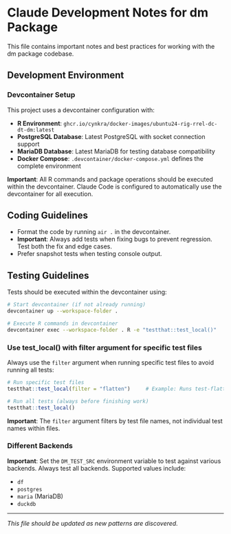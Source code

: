 # Claude Development Notes for dm Package

This file contains important notes and best practices for working with the dm package codebase.

## Development Environment

### Devcontainer Setup

This project uses a devcontainer configuration with:

- **R Environment**: `ghcr.io/cynkra/docker-images/ubuntu24-rig-rrel-dc-dt-dm:latest`
- **PostgreSQL Database**: Latest PostgreSQL with socket connection support
- **MariaDB Database**: Latest MariaDB for testing database compatibility
- **Docker Compose**: `.devcontainer/docker-compose.yml` defines the complete environment

**Important**: All R commands and package operations should be executed within the devcontainer. Claude Code is configured to automatically use the devcontainer for all execution.

## Coding Guidelines

- Format the code by running `air .` in the devcontainer.
- **Important**: Always add tests when fixing bugs to prevent regression. Test both the fix and edge cases.
- Prefer snapshot tests when testing console output.

## Testing Guidelines

Tests should be executed within the devcontainer using:

```bash
# Start devcontainer (if not already running)
devcontainer up --workspace-folder .

# Execute R commands in devcontainer
devcontainer exec --workspace-folder . R -e "testthat::test_local()"
```

### Use test_local() with filter argument for specific test files

Always use the `filter` argument when running specific test files to avoid running all tests:

```r
# Run specific test files
testthat::test_local(filter = "flatten")     # Example: Runs test-flatten.R

# Run all tests (always before finishing work)
testthat::test_local()
```

**Important**: The `filter` argument filters by test file names, not individual test names within files.

### Different Backends

**Important**: Set the `DM_TEST_SRC` environment variable to test against various backends. Always test all backends. Supported values include:

- `df`
- `postgres`
- `maria` (MariaDB)
- `duckdb`

---

*This file should be updated as new patterns are discovered.*
